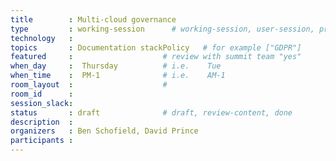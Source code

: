 ```yaml
---
title        : Multi-cloud governance 
type         : working-session      # working-session, user-session, product-session
technology   :
topics       : Documentation stackPolicy   # for example ["GDPR"]
featured     :                    # review with summit team "yes"
when_day     :  Thursday          # i.e.    Tue
when_time    :  PM-1              # i.e.    AM-1
room_layout  :                    #
room_id      :
session_slack: 
status       : draft              # draft, review-content, done
description  :
organizers   : Ben Schofield, David Prince
participants :
---
```



<!--(add intro)

## BCP

(...)

## ISO

(...)

## Testing of the policies

(...)

## References

(...)


## Previous-->
